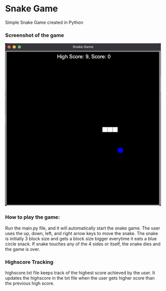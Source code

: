 # Snake Game
Simple Snake Game created in Python

### Screenshot of the game
![Alt text](SnakeGameDemo.png?raw=true "SnakeGame")

### How to play the game:
Run the main.py file, and it will automatically start the snake game. 
The user uses the up, down, left, and right arrow keys to move the snake. The snake is initially 3 block size and gets 
a block size bigger everytime it eats a blue circle snack.
If snake touches any of the 4 sides or itself, the snake dies and the game is over.

### Highscore Tracking
highscore.txt file keeps track of the highest score achieved by the user.
It updates the highscore in the txt file when the user gets higher score than the
previous high score.